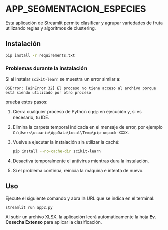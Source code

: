 # APP_SEGMENTACION_ESPECIES

Esta aplicación de Streamlit permite clasificar y agrupar variedades de fruta utilizando reglas y algoritmos de clustering.

## Instalación

```bash
pip install -r requirements.txt
```

### Problemas durante la instalación

Si al instalar `scikit-learn` se muestra un error similar a:

```
OSError: [WinError 32] El proceso no tiene acceso al archivo porque está siendo utilizado por otro proceso
```

prueba estos pasos:

1. Cierra cualquier proceso de Python o `pip` en ejecución y, si es necesario, tu IDE.
2. Elimina la carpeta temporal indicada en el mensaje de error, por ejemplo `C:\Users\usuario\AppData\Local\Temp\pip-unpack-XXXX`.
3. Vuelve a ejecutar la instalación sin utilizar la caché:

   ```bash
   pip install --no-cache-dir scikit-learn
   ```
4. Desactiva temporalmente el antivirus mientras dura la instalación.
5. Si el problema continúa, reinicia la máquina e intenta de nuevo.

## Uso

Ejecute el siguiente comando y abra la URL que se indica en el terminal:

```bash
streamlit run app2.py
```

Al subir un archivo XLSX, la aplicación leerá automáticamente la hoja
**Ev. Cosecha Extenso** para aplicar la clasificación.

